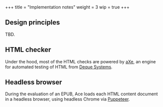 +++
title = "Implementation notes"
weight = 3
wip = true
+++

## Design principles

TBD.

## HTML checker

Under the hood, most of the HTML checks are powered by [aXe](https://github.com/dequelabs/axe-core), an engine for automated testing of HTML from [Deque Systems](https://www.deque.com/).

## Headless browser

During the evaluation of an EPUB, Ace loads each HTML content document in a headless browser, using headless Chrome via [Puppeteer](https://github.com/GoogleChrome/puppeteer).
